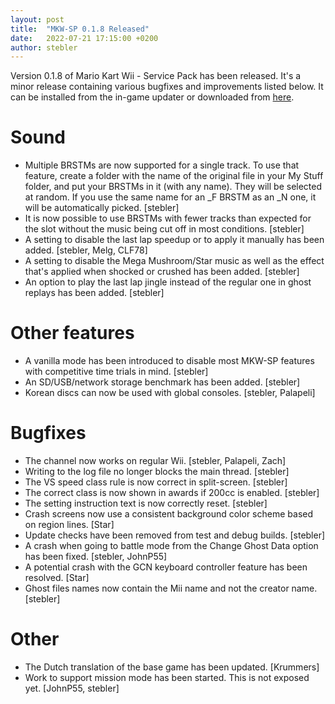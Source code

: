 ```yaml
---
layout: post
title:  "MKW-SP 0.1.8 Released"
date:   2022-07-21 17:15:00 +0200
author: stebler
---
```


Version 0.1.8 of Mario Kart Wii - Service Pack has been released. It's a minor release containing various bugfixes and improvements listed below. It can be installed from the in-game updater or downloaded from [here](https://github.com/stblr/mkw-sp/releases/download/v0.1.8/mkw-sp-v0.1.8.zip).

# Sound

- Multiple BRSTMs are now supported for a single track. To use that feature, create a folder with the name of the original file in your My Stuff folder, and put your BRSTMs in it (with any name). They will be selected at random. If you use the same name for an \_F BRSTM as an \_N one, it will be automatically picked. [stebler]
- It is now possible to use BRSTMs with fewer tracks than expected for the slot without the music being cut off in most conditions. [stebler]
- A setting to disable the last lap speedup or to apply it manually has been added. [stebler, Melg, CLF78]
- A setting to disable the Mega Mushroom/Star music as well as the effect that's applied when shocked or crushed has been added. [stebler]
- An option to play the last lap jingle instead of the regular one in ghost replays has been added. [stebler]

# Other features

- A vanilla mode has been introduced to disable most MKW-SP features with competitive time trials in mind. [stebler]
- An SD/USB/network storage benchmark has been added. [stebler]
- Korean discs can now be used with global consoles. [stebler, Palapeli]

# Bugfixes

- The channel now works on regular Wii. [stebler, Palapeli, Zach]
- Writing to the log file no longer blocks the main thread. [stebler]
- The VS speed class rule is now correct in split-screen. [stebler]
- The correct class is now shown in awards if 200cc is enabled. [stebler]
- The setting instruction text is now correctly reset. [stebler]
- Crash screens now use a consistent background color scheme based on region lines. [Star]
- Update checks have been removed from test and debug builds. [stebler]
- A crash when going to battle mode from the Change Ghost Data option has been fixed. [stebler, JohnP55]
- A potential crash with the GCN keyboard controller feature has been resolved. [Star]
- Ghost files names now contain the Mii name and not the creator name. [stebler]

# Other

- The Dutch translation of the base game has been updated. [Krummers]
- Work to support mission mode has been started. This is not exposed yet. [JohnP55, stebler]
